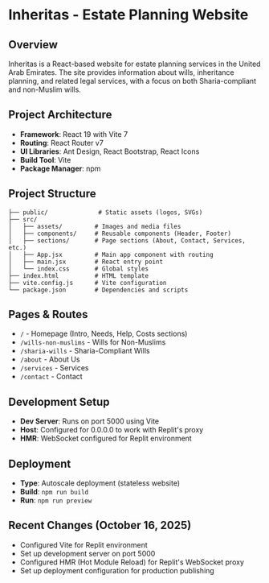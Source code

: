 # Inheritas - Estate Planning Website

## Overview
Inheritas is a React-based website for estate planning services in the United Arab Emirates. The site provides information about wills, inheritance planning, and related legal services, with a focus on both Sharia-compliant and non-Muslim wills.

## Project Architecture
- **Framework**: React 19 with Vite 7
- **Routing**: React Router v7
- **UI Libraries**: Ant Design, React Bootstrap, React Icons
- **Build Tool**: Vite
- **Package Manager**: npm

## Project Structure
```
├── public/              # Static assets (logos, SVGs)
├── src/
│   ├── assets/         # Images and media files
│   ├── components/     # Reusable components (Header, Footer)
│   ├── sections/       # Page sections (About, Contact, Services, etc.)
│   ├── App.jsx         # Main app component with routing
│   ├── main.jsx        # React entry point
│   └── index.css       # Global styles
├── index.html          # HTML template
├── vite.config.js      # Vite configuration
└── package.json        # Dependencies and scripts
```

## Pages & Routes
- `/` - Homepage (Intro, Needs, Help, Costs sections)
- `/wills-non-muslims` - Wills for Non-Muslims
- `/sharia-wills` - Sharia-Compliant Wills
- `/about` - About Us
- `/services` - Services
- `/contact` - Contact

## Development Setup
- **Dev Server**: Runs on port 5000 using Vite
- **Host**: Configured for 0.0.0.0 to work with Replit's proxy
- **HMR**: WebSocket configured for Replit environment

## Deployment
- **Type**: Autoscale deployment (stateless website)
- **Build**: `npm run build`
- **Run**: `npm run preview`

## Recent Changes (October 16, 2025)
- Configured Vite for Replit environment
- Set up development server on port 5000
- Configured HMR (Hot Module Reload) for Replit's WebSocket proxy
- Set up deployment configuration for production publishing
